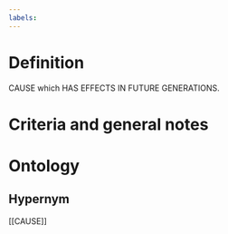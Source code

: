 ```yaml
---
labels: 
---
```


# Definition
CAUSE which HAS EFFECTS IN FUTURE GENERATIONS.
# Criteria and general notes
# Ontology

## Hypernym
[[CAUSE]]